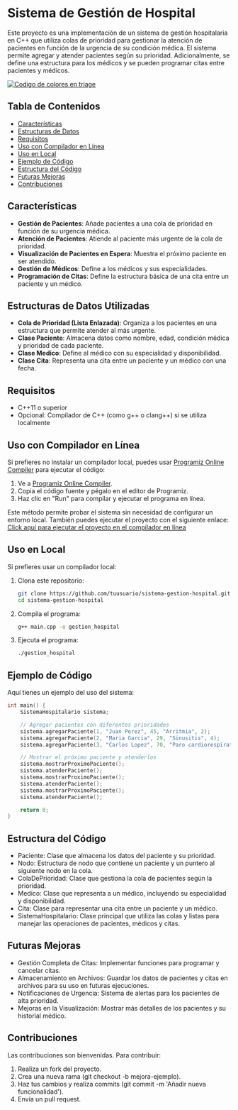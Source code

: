 # Sistema de Gestión de Hospital

Este proyecto es una implementación de un sistema de gestión hospitalaria en C++ que utiliza colas de prioridad para gestionar la atención de pacientes en función de la urgencia de su condición médica. El sistema permite agregar y atender pacientes según su prioridad. Adicionalmente, se define una estructura para los médicos y se pueden programar citas entre pacientes y médicos.

[![Codigo de colores en triage](https://d1qqtien6gys07.cloudfront.net/wp-content/uploads/2022/11/Captura-de-Pantalla-2022-11-10-a-las-12.15.12.png "Codigo de colores en triage")](https://d1qqtien6gys07.cloudfront.net/wp-content/uploads/2022/11/Captura-de-Pantalla-2022-11-10-a-las-12.15.12.png "Codigo de colores en triage")

## Tabla de Contenidos
- [Características](#características)
- [Estructuras de Datos](#estructuras-de-datos)
- [Requisitos](#requisitos)
- [Uso con Compilador en Línea](#uso-con-compilador-en-línea)
- [Uso en Local](#uso-en-local)
- [Ejemplo de Código](#ejemplo-de-código)
- [Estructura del Código](#estructura-del-código)
- [Futuras Mejoras](#futuras-mejoras)
- [Contribuciones](#contribuciones)

## Características
- **Gestión de Pacientes**: Añade pacientes a una cola de prioridad en función de su urgencia médica.
- **Atención de Pacientes**: Atiende al paciente más urgente de la cola de prioridad.
- **Visualización de Pacientes en Espera**: Muestra el próximo paciente en ser atendido.
- **Gestión de Médicos**: Define a los médicos y sus especialidades.
- **Programación de Citas**: Define la estructura básica de una cita entre un paciente y un médico.

## Estructuras de Datos Utilizadas
- **Cola de Prioridad (Lista Enlazada)**: Organiza a los pacientes en una estructura que permite atender al más urgente.
- **Clase Paciente**: Almacena datos como nombre, edad, condición médica y prioridad de cada paciente.
- **Clase Medico**: Define al médico con su especialidad y disponibilidad.
- **Clase Cita**: Representa una cita entre un paciente y un médico con una fecha.

## Requisitos
- C++11 o superior
- Opcional: Compilador de C++ (como g++ o clang++) si se utiliza localmente

## Uso con Compilador en Línea
Si prefieres no instalar un compilador local, puedes usar [Programiz Online Compiler](https://www.programiz.com/cpp-programming/online-compiler/) para ejecutar el código:

1. Ve a [Programiz Online Compiler](https://www.programiz.com/cpp-programming/online-compiler/).
2. Copia el código fuente y pégalo en el editor de Programiz.
3. Haz clic en "Run" para compilar y ejecutar el programa en línea.

Este método permite probar el sistema sin necesidad de configurar un entorno local. También puedes ejecutar el proyecto con el siguiente enlace: [Click aquí para ejecutar el proyecto en el compilador en línea](https://www.programiz.com/online-compiler/8gfhOUFeluUjt)

## Uso en Local
Si prefieres usar un compilador local:

1. Clona este repositorio:
    ```bash
    git clone https://github.com/tuusuario/sistema-gestion-hospital.git
    cd sistema-gestion-hospital
    ```
2. Compila el programa:
    ```bash
    g++ main.cpp -o gestion_hospital
    ```
3. Ejecuta el programa:
    ```bash
    ./gestion_hospital
    ```

## Ejemplo de Código
Aquí tienes un ejemplo del uso del sistema:

```cpp
int main() {
    SistemaHospitalario sistema;

    // Agregar pacientes con diferentes prioridades
    sistema.agregarPaciente(1, "Juan Perez", 45, "Arritmia", 2);
    sistema.agregarPaciente(2, "Maria Garcia", 29, "Sinusitis", 4);
    sistema.agregarPaciente(3, "Carlos Lopez", 70, "Paro cardiorespiratorio", 1);

    // Mostrar el próximo paciente y atenderlos
    sistema.mostrarProximoPaciente();
    sistema.atenderPaciente();
    sistema.mostrarProximoPaciente();
    sistema.atenderPaciente();
    sistema.mostrarProximoPaciente();
    sistema.atenderPaciente();

    return 0;
}
```


## Estructura del Código
- Paciente: Clase que almacena los datos del paciente y su prioridad.
- Nodo: Estructura de nodo que contiene un paciente y un puntero al siguiente nodo en la cola.
- ColaDePrioridad: Clase que gestiona la cola de pacientes según la prioridad.
- Medico: Clase que representa a un médico, incluyendo su especialidad y disponibilidad.
- Cita: Clase para representar una cita entre un paciente y un médico.
- SistemaHospitalario: Clase principal que utiliza las colas y listas para manejar las operaciones de pacientes, médicos y citas.

## Futuras Mejoras
- Gestión Completa de Citas: Implementar funciones para programar y cancelar citas.
- Almacenamiento en Archivos: Guardar los datos de pacientes y citas en archivos para su uso en futuras ejecuciones.
- Notificaciones de Urgencia: Sistema de alertas para los pacientes de alta prioridad.
- Mejoras en la Visualización: Mostrar más detalles de los pacientes y su historial médico.

## Contribuciones
Las contribuciones son bienvenidas. Para contribuir:
1. Realiza un fork del proyecto.
2. Crea una nueva rama (git checkout -b mejora-ejemplo).
3. Haz tus cambios y realiza commits (git commit -m 'Añadir nueva funcionalidad').
4. Envía un pull request.
